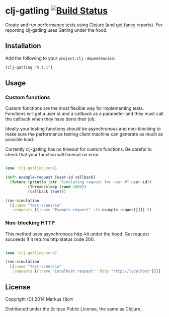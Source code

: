# clj-gatling [![Build Status](https://travis-ci.org/mhjort/clj-gatling.png?branch=master)](https://travis-ci.org/mhjort/clj-gatling)

Create and run performance tests using Clojure (and get fancy reports). 
For reporting clj-gatling uses Gatling under the hood.

## Installation

Add the following to your `project.clj` `:dependencies`:

```clojure
[clj-gatling "0.1.1"]
```

## Usage

### Custom functions

Custom functions are the most flexible way for implementing tests.
Functions will get a user id and a callback as a parameter
and they must call the callback when they have done their job.

Ideally your testing functions should be asynchronous and non-blocking
to make sure the performance testing client machine can generate as much
as possible load.

Currently clj-gatling has no timeout for custom functions.
Be careful to check that your function will timeout on error.

```clojure

(use 'clj-gatling.core)

(defn example-request [user-id callback]
  (future (println (str "Simulating request for user #" user-id))
          (Thread/sleep (rand 1000))
          (callback true)))

(run-simulation
  [{:name "Test-scenario"
   :requests [{:name "Example-request" :fn example-request}]}] 2)
```

### Non-blocking HTTP

This method uses asynchronous http-kit under the hood. 
Get request succeeds if it returns http status code 200.

```clojure

(use 'clj-gatling.core)

(run-simulation
  [{:name "Test-scenario"
   :requests [{:name "Localhost request" :http "http://localhost"}]}] 100)
```

## License

Copyright (C) 2014 Markus Hjort

Distributed under the Eclipse Public License, the same as Clojure.
